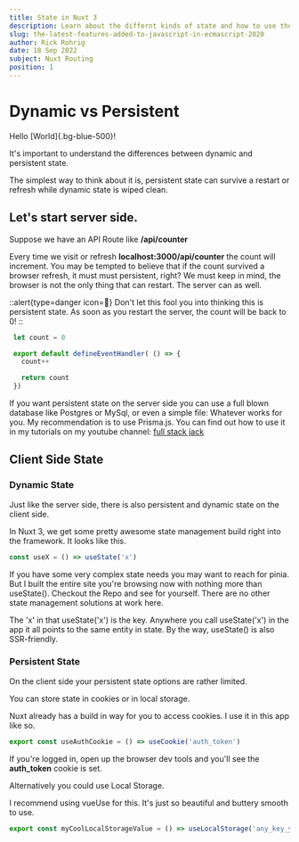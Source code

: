 ```yaml
---
title: State in Nuxt 3
description: Learn about the differnt kinds of state and how to use them
slug: the-latest-features-added-to-javascript-in-ecmascript-2020
author: Rick Rohrig
date: 18 Sep 2022
subject: Nuxt Routing
position: 1
---
```



# Dynamic vs Persistent

Hello [World]{.bg-blue-500}!

It's important to understand the differences between dynamic and persistent state. 

The simplest way to think about it is, persistent state can survive a restart or refresh while dynamic state is wiped clean. 

## Let's start server side.

Suppose we have an API Route like **/api/counter**

Every time we visit or refresh **localhost:3000/api/counter**  the count will increment. 
You may be tempted to believe that if the count survived a browser refresh, it must must persistent, right?
We must keep in mind, the browser is not the only thing that can restart. The server can as well. 

::alert{type=danger icon=🚨}
 Don't let this fool you into thinking this is persistent state. As soon as you restart the server, the count will be back to 0!
::

 ```js [/api/counter.ts]
  let count = 0

  export default defineEventHandler( () => {
    count++

    return count
  })
```

If you want persistent state on the server side you can use a full blown database like Postgres or MySql, or even a simple file: Whatever works for you. My recommendation is to use Prisma.js.
You can find out how to use it in my tutorials on my youtube channel:  [full stack jack](https://youtube.com/c/fullstackjack)

## Client Side State

### Dynamic State
Just like the server side, there is also persistent and dynamic state on the client side. 


In Nuxt 3, we get some pretty awesome state management build right into the framework. It looks like this. 

```js
const useX = () => useState('x')

```

If you have some very complex state needs you may want to reach for pinia. But I built the entire site you're browsing now with nothing more
than useState(). Checkout the Repo and see for yourself. There are no other state management solutions at work here. 

The 'x' in that useState('x') is the key. Anywhere you call useState('x') in the app it all points to the same entity in state. By the way, useState() is also SSR-friendly. 

### Persistent State

On the client side your persistent state options are rather limited. 

You can store state in cookies or in local storage. 

Nuxt already has a build in way for you to access cookies. I use it in this app like so. 

```js [/composables/getAuth.ts]
export const useAuthCookie = () => useCookie('auth_token')
```

If you're logged in, open up the browser dev tools and you'll see the **auth_token** cookie is set. 

Alternatively you could use Local Storage. 

I recommend using vueUse for this. It's just so beautiful and buttery smooth to use. 

```js
export const myCoolLocalStorageValue = () => useLocalStorage('any_key_you_wish')
```